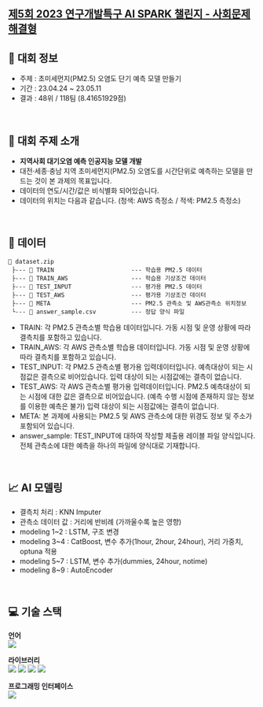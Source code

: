 ## <a href="https://aifactory.space/task/2317/overview" target="_blank">제5회 2023 연구개발특구 AI SPARK 챌린지 - 사회문제해결형</a>
## 🚩 대회 정보
- 주제 : 초미세먼지(PM2.5) 오염도 단기 예측 모델 만들기
- 기간 : 23.04.24 ~ 23.05.11
- 결과 : 48위 / 118팀 (8.41651929점)
<br>

## 🎈 대회 주제 소개
- <b>지역사회 대기오염 예측 인공지능 모델 개발</b>
- 대전·세종·충남 지역 초미세먼지(PM2.5) 오염도를 시간단위로 예측하는 모델을 만드는 것이 본 과제의 목표입니다.
- 데이터의 연도/시간/값은 비식별화 되어있습니다.
- 데이터의 위치는 다음과 같습니다. (청색: AWS 측정소 / 적색: PM2.5 측정소)
<br>

## 📑 데이터
```
📁 dataset.zip
 ├--- 📁 TRAIN                      --- 학습용 PM2.5 데이터
 ├--- 📁 TRAIN_AWS                  --- 학습용 기상조건 데이터
 ├--- 📁 TEST_INPUT                 --- 평가용 PM2.5 데이터
 ├--- 📁 TEST_AWS                   --- 평가용 기상조건 데이터
 ├--- 📁 META                       --- PM2.5 관측소 및 AWS관측소 위치정보
 └--- 📃 answer_sample.csv          --- 정답 양식 파일
 ```
- TRAIN: 각 PM2.5 관측소별 학습용 데이터입니다. 가동 시점 및 운영 상황에 따라 결측치를 포함하고 있습니다.
- TRAIN_AWS: 각 AWS 관측소별 학습용 데이터입니다. 가동 시점 및 운영 상황에 따라 결측치를 포함하고 있습니다.
- TEST_INPUT: 각 PM2.5 관측소별 평가용 입력데이터입니다. 예측대상이 되는 시점값은 결측으로 비어있습니다. 
                        입력 대상이 되는 시점값에는 결측이 없습니다.
- TEST_AWS: 각 AWS 관측소별 평가용 입력데이터입니다. PM2.5 예측대상이 되는 시점에 대한 값은 결측으로 비어있습니다. 
                     (예측 수행 시점에 존재하지 않는 정보를 이용한 예측은 불가)
                      입력 대상이 되는 시점값에는 결측이 없습니다.
- META: 본 과제에 사용되는 PM2.5 및 AWS 관측소에 대한 위경도 정보 및 주소가 포함되어 있습니다.
- answer_sample: TEST_INPUT에 대하여 작성할 제출용 레이블 파일 양식입니다. 전체 관측소에 대한 예측을 하나의 파일에 양식대로 기재합니다.
<br>

## 📈 AI 모델링
- 결측치 처리 : KNN Imputer
- 관측소 데이터 값 : 거리에 반비례 (가까울수록 높은 영향)
- modeling 1~2 : LSTM, 구조 변경
- modeling 3~4 : CatBoost, 변수 추가(1hour, 2hour, 24hour), 거리 가중치, optuna 적용
- modeling 5~7 : LSTM, 변수 추가(dummies, 24hour, notime)
- modeling 8~9 : AutoEncoder
<br>

## 💻 기술 스택
<b> 언어 </b><br>
<span><img src="https://img.shields.io/badge/Python-3776AB?style=for-the-badge&logo=Python&logoColor=white"></span><br>

<b> 라이브러리 </b><br>
<span><img src="https://img.shields.io/badge/numpy-013243?style=for-the-badge&logo=numpy&logoColor=white"></span>
<span><img src="https://img.shields.io/badge/pandas-150458?style=for-the-badge&logo=pandas&logoColor=white"></span>
<span><img src="https://img.shields.io/badge/scikit_learn-F7931E?style=for-the-badge&logo=scikit-learn&logoColor=white"></span>
<span><img src="https://img.shields.io/badge/tensorflow-FF6F00?style=for-the-badge&logo=tensorflow&logoColor=white"></span><br>

<b> 프로그래밍 인터페이스 </b><br>
<span><img src="https://img.shields.io/badge/googlecolab-F9AB00?style=for-the-badge&logo=googlecolab&logoColor=white"></span>
